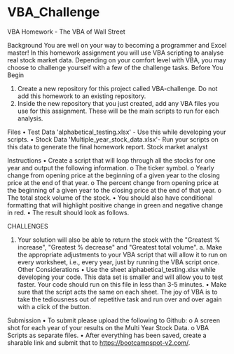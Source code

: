 # VBA_Challenge
VBA Homework - The VBA of Wall Street

Background
You are well on your way to becoming a programmer and Excel master! In this homework assignment you will use VBA scripting to analyse real stock market data. Depending on your comfort level with VBA, you may choose to challenge yourself with a few of the challenge tasks.
Before You Begin
1.	Create a new repository for this project called VBA-challenge. Do not add this homework to an existing repository.
2.	Inside the new repository that you just created, add any VBA files you use for this assignment. These will be the main scripts to run for each analysis.

Files
•	Test Data 'alphabetical_testing.xlsx' - Use this while developing your scripts.
•	Stock Data 'Multiple_year_stock_data.xlsx'- Run your scripts on this data to generate the final homework report.
Stock market analyst

Instructions
•	Create a script that will loop through all the stocks for one year and output the following information.
o	The ticker symbol.
o	Yearly change from opening price at the beginning of a given year to the closing price at the end of that year.
o	The percent change from opening price at the beginning of a given year to the closing price at the end of that year.
o	The total stock volume of the stock.
•	You should also have conditional formatting that will highlight positive change in green and negative change in red.
•	The result should look as follows.

CHALLENGES
1.	Your solution will also be able to return the stock with the "Greatest % increase", "Greatest % decrease" and "Greatest total volume". 
a.	Make the appropriate adjustments to your VBA script that will allow it to run on every worksheet, i.e., every year, just by running the VBA script once.
Other Considerations
•	Use the sheet alphabetical_testing.xlsx while developing your code. This data set is smaller and will allow you to test faster. Your code should run on this file in less than 3-5 minutes.
•	Make sure that the script acts the same on each sheet. The joy of VBA is to take the tediousness out of repetitive task and run over and over again with a click of the button.

Submission
•	To submit please upload the following to Github:
o	A screen shot for each year of your results on the Multi Year Stock Data.
o	VBA Scripts as separate files.
•	After everything has been saved, create a sharable link and submit that to https://bootcampspot-v2.com/.

